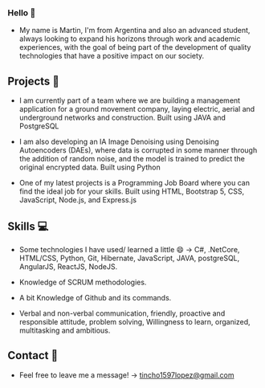 ### Hello 👋

* My name is Martin, I'm from Argentina and also an advanced student, always looking to expand his horizons through work and academic experiences, 
  with the goal of being part of the development of quality technologies that have a positive impact on our society.

## Projects 📝

* I am currently part of a team where we are building a management application for a ground movement company, 
 laying electric, aerial and underground networks and construction. Built using JAVA and PostgreSQL 
      
* I am also developing an IA Image Denoising using Denoising Autoencoders (DAEs), 
  where data is corrupted in some manner through the addition of random noise, and the model is trained 
  to predict the original encrypted data. Built using Python  
      
* One of my latest projects is a Programming Job Board where you can find the ideal job for your skills. 
  Built using HTML, Bootstrap 5, CSS, JavaScript, Node.js, and Express.js

## Skills 💻

* Some technologies I have used/ learned a little 😄 -> C#, .NetCore, HTML/CSS, Python, Git, Hibernate, JavaScript, JAVA, postgreSQL, 
  AngularJS, ReactJS, NodeJS.
  
* Knowledge of SCRUM methodologies.

* A bit Knowledge of Github and its commands.

* Verbal and non-verbal communication, friendly, proactive and responsible attitude, problem solving,
  Willingness to learn, organized, multitasking and ambitious.
  
## Contact 💭 

* Feel free to leave me a message! -> tincho1597lopez@gmail.com


